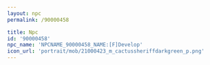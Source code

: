 ```yaml
---
layout: npc
permalink: /90000458

title: Npc
id: '90000458'
npc_name: 'NPCNAME_90000458_NAME:[F]Develop'
icon_url: 'portrait/mob/21000423_m_cactussheriffdarkgreen_p.png'
---
```

